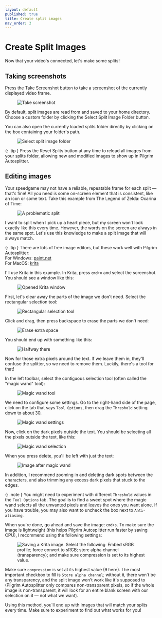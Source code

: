 ```yaml
---
layout: default
published: true
title: Create split images
nav_order: 3
---
```


<link rel="stylesheet" href="css/main.css">

# Create Split Images

Now that your video's connected, let's make some splits!

## Taking screenshots

Press the Take Screenshot button to take a screenshot of the currently displayed video frame.

<figure>
  <img src="images/take-screenshot.png" class="square-image" alt="Take screenshot">
</figure>

By default, split images are read from and saved to your home directory. Choose a custom folder by clicking the Select Split Image Folder button.

You can also open the currently loaded splits folder directly by clicking on the box containing your folder's path.

<figure>
  <img src="images/select-folder.png" class="square-image" alt="Select split image folder">
</figure>

{: .tip }
Press the Reset Splits button at any time to reload all images from your splits folder, allowing new and modified images to show up in Pilgrim Autosplitter.

## Editing images

Your speedgame may not have a reliable, repeatable frame for each split — that's fine! All you need is some on-screen element that is consistent, like an icon or some text. Take this example from The Legend of Zelda: Ocarina of Time:

<figure>
  <img src="images/example-screenshot.png" class="square-image" alt="A problematic split">
</figure>

I want to split when I pick up a heart piece, but my screen won't look exactly like this every time. However, the words on the screen are always in the same spot. Let's use this knowledge to make a split image that will always match.

{: .tip }
There are lots of free image editors, but these work well with Pilgrim Autosplitter:  
For Windows: [paint.net](https://www.getpaint.net/)  
For MacOS: [krita](https://krita.org/en/download/)

I'll use Krita in this example. In Krita, press `cmd+o` and select the screenshot. You should see a window like this:

<figure>
  <img src="images/krita-step-1.png" class="full-screen-image" alt="Opened Krita window">
</figure>

First, let's clear away the parts of the image we don't need. Select the rectangular selection tool:

<figure>
  <img src="images/krita-rectangular-tool.png" class="square-image" alt="Rectangular selection tool">
</figure>

Click and drag, then press backspace to erase the parts we don't need:

<figure>
  <img src="images/krita-clear-extra.png" class="full-screen-image" alt="Erase extra space">
</figure>

You should end up with something like this:

<figure>
  <img src="images/krita-cropped.png" class="full-screen-image" alt="Halfway there">
</figure>

Now for those extra pixels around the text. If we leave them in, they'll confuse the splitter, so we need to remove them. Luckily, there's a tool for that!

In the left toolbar, select the contiguous selection tool (often called the "magic wand" tool):

<figure>
  <img src="images/krita-contiguous-tool.png" class="square-image" alt="Magic wand tool">
</figure>

We need to configure some settings. Go to the right-hand side of the page, click on the tab that says `Tool Options`, then drag the `Threshold` setting down to about 30.

<figure>
  <img src="images/krita-wand-settings.png" class="full-screen-image" alt="Magic wand settings">
</figure>

Now, click on the dark pixels outside the text. You should be selecting all the pixels outside the text, like this:

<figure>
  <img src="images/krita-wand-select.png" class="square-image" alt="Magic wand selection">
</figure>

When you press delete, you'll be left with just the text:

<figure>
  <img src="images/krita-after-erase.png" class="square-image" alt="Image after magic wand">
</figure>

In addition, I recommend zooming in and deleting dark spots between the characters, and also trimming any excess dark pixels that stuck to the edges.

{: .note }
You might need to experiment with different `Threshold` values in the `Tool Options` tab. The goal is to find a sweet spot where the magic wand selects all the unwanted pixels and leaves the ones you want alone. If you have trouble, you may also want to uncheck the box next to `Anti-aliasing`.

When you're done, go ahead and save the image: `cmd+s`. To make sure the image is lightweight (this helps Pilgrim Autosplitter run faster by saving CPU), I recommend using the following settings:

<figure>
  <img src="images/krita-settings.png" class="full-screen-image" alt="Saving a Krita image. Select the following: Embed sRGB profile; force convert to sRGB; store alpha channel (transparency); and make sure compression is set to its highest value.">
</figure>

Make sure `compression` is set at its highest value (9 here). The most important checkbox to fill is `Store alpha channel`; without it, there won't be any transparency, and the split image won't work like it's supposed to (Pilgrim Autosplitter only compares non-transparent pixels, so if the whole image is non-transparent, it will look for an entire blank screen with our selection on it — not what we want).

Using this method, you'll end up with images that will match your splits every time. Make sure to experiment to find out what works for you!
